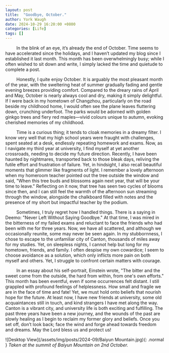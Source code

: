 ```yaml
---
layout: post
title:  "Goodbye, October."
author: York Waugh
date: 2024-10-29 16:20:00 +0800
categories: [Life]
tags: []
---
```


&ensp;&ensp;&ensp;&ensp;&ensp;In the blink of an eye, it’s already the end of October. Time seems to have accelerated since the holidays, and I haven’t updated my blog since I established it last month. This month has been overwhelmingly busy; while I often wished to sit down and write, I simply lacked the time and quietude to complete a post.  

&ensp;&ensp;&ensp;&ensp;&ensp;Honestly, I quite enjoy October. It is arguably the most pleasant month of the year, with the sweltering heat of summer gradually fading and gentle evening breezes providing comfort. Compared to the dreary rains of April and May, October is nearly always cool and dry, making it simply delightful. If I were back in my hometown of Changzhou, particularly on the road beside my childhood home, I would often see the plane leaves fluttering down, crunching underfoot. The parks would be adorned with golden ginkgo trees and fiery red maples—vivid colours unique to autumn, evoking cherished memories of my childhood.  

&ensp;&ensp;&ensp;&ensp;&ensp;Time is a curious thing; it tends to cloak memories in a dreamy filter. I know very well that my high school years were fraught with challenges, spent seated at a desk, endlessly repeating homework and exams. Now, as I navigate my third year at university, I find myself at yet another crossroads, needing to decide my future direction. Recently, I have been haunted by nightmares, transported back to those bleak days, reliving the futile effort and frustration of failure. Yet, in hindsight, I also recall beautiful moments that glimmer like fragments of light. I remember a lovely afternoon when my homeroom teacher pointed out the tree outside the window and said, "When this tree buds and blossoms again next year, that will be your time to leave." Reflecting on it now, that tree has seen two cycles of blooms since then, and I can still feel the warmth of the afternoon sun streaming through the window, alongside the chalkboard filled with notes and the presence of my short but impactful teacher by the podium.  

&ensp;&ensp;&ensp;&ensp;&ensp;Sometimes, I truly regret how I handled things. There is a saying in Deemo: "Never Left Without Saying Goodbye." At that time, I was mired in the bitterness of my failed exams and reluctant to face the friends who had been with me for three years. Now, we have all scattered, and although we occasionally reunite, some may never be seen again. In my stubbornness, I chose to escape to the unfamiliar city of Canton, thousands of miles away for my studies. Yet, on sleepless nights, I cannot help but long for my hometown, friends, and family. I often despise my own cowardice; I seem to choose avoidance as a solution, which only inflicts more pain on both myself and others. Yet, I struggle to confront certain matters with courage.  

&ensp;&ensp;&ensp;&ensp;&ensp;In an essay about his self-portrait, Einstein wrote, "The bitter and the sweet come from the outside, the hard from within, from one's own efforts." This month has been eventful, even if some occurrences felt distant. I still grappled with profound feelings of helplessness. How small and fragile we are in the face of time and fate! Yet, we must hold onto beliefs that nourish hope for the future. At least now, I have new friends at university, some old acquaintances still in touch, and kind strangers I have met along the way. Canton is a vibrant city, and university life is both exciting and fulfilling. The past three years have been a new journey, and the wounds of the past are slowly healing as I begin to reclaim my former glory and beliefs. Once you set off, don’t look back; face the wind and forge ahead towards freedom and dreams. May the Lord bless us and protect us!  

![Desktop View](/assets/img/posts/2024-09/Baiyun Mountain.jpg){: .normal }
_Taken at the summit of Baiyun Mountain on 2nd October._